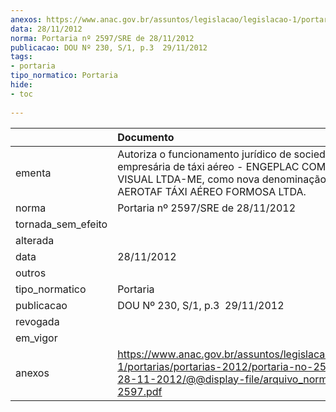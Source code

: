 ```yaml
---
anexos: https://www.anac.gov.br/assuntos/legislacao/legislacao-1/portarias/portarias-2012/portaria-no-2597-sre-de-28-11-2012/@@display-file/arquivo_norma/PA2012-2597.pdf
data: 28/11/2012
norma: Portaria nº 2597/SRE de 28/11/2012
publicacao: DOU Nº 230, S/1, p.3  29/11/2012
tags:
- portaria
tipo_normatico: Portaria
hide: 
- toc 
 
---
```


|                    | Documento                                                                                                                                                                    |
|:-------------------|:-----------------------------------------------------------------------------------------------------------------------------------------------------------------------------|
| ementa             | Autoriza o funcionamento jurídico de sociedade empresária de táxi aéreo - ENGEPLAC COMUNICAÇÃO VISUAL LTDA-ME, como nova denominação social AEROTAF TÁXI AÉREO FORMOSA LTDA. |
| norma              | Portaria nº 2597/SRE de 28/11/2012                                                                                                                                           |
| tornada_sem_efeito |                                                                                                                                                                              |
| alterada           |                                                                                                                                                                              |
| data               | 28/11/2012                                                                                                                                                                   |
| outros             |                                                                                                                                                                              |
| tipo_normatico     | Portaria                                                                                                                                                                     |
| publicacao         | DOU Nº 230, S/1, p.3  29/11/2012                                                                                                                                             |
| revogada           |                                                                                                                                                                              |
| em_vigor           |                                                                                                                                                                              |
| anexos             | https://www.anac.gov.br/assuntos/legislacao/legislacao-1/portarias/portarias-2012/portaria-no-2597-sre-de-28-11-2012/@@display-file/arquivo_norma/PA2012-2597.pdf            |